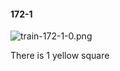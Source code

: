 #### 172-1
![train-172-1-0.png](https://github.com/lil-lab/nlvr/raw/master/nlvr/train/images/36/train-172-1-0.png "train-172-1-0.png")

There is 1 yellow square